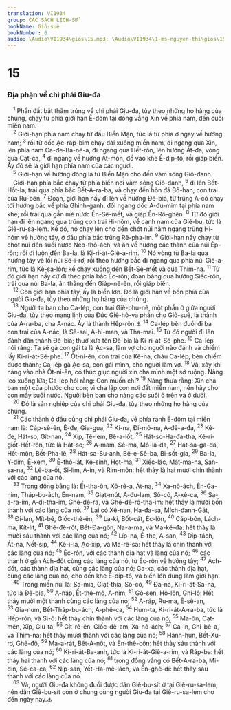 ```yaml
---
translation: VI1934
group: CÁC SÁCH LỊCH-SỬ
bookName: Giô-suê 
bookNumber: 6
audio: \Audio\VI1934\gios\15.mp3; \Audio\VI1934\1-ms-nguyen-thi\gios\15.mp3
---
```


<div class="title"><h1>15</h1><h3>Địa phận về chi phái Giu-đa</h3></div>
<span class="verse gios_15_1"> <sup>1</sup> Phần đất bắt thăm trúng về chi phái Giu-đa, tùy theo những họ hàng của chúng, chạy từ phía giới hạn Ê-đôm tại đồng vắng Xin về phía nam, đến cuối miền nam. <br/></span>
<span class="verse gios_15_2"> <sup>2</sup> Giới-hạn phía nam chạy từ đầu Biển Mặn, tức là từ phía ở ngay về hướng nam; </span>
<span class="verse gios_15_3"><sup>3</sup> rồi từ dốc Ạc-ráp-bim chạy dài xuống miền nam, đi ngang qua Xin, lên phía nam Ca-đe-Ba-nê-a, đi ngang qua Hết-rôn, lên hướng Át-đa, vòng qua Cạt-ca, </span>
<span class="verse gios_15_4"><sup>4</sup> đi ngang về hướng Át-môn, đổ vào khe Ê-díp-tô, rồi giáp biển. Ấy đó sẽ là giới hạn phía nam của các ngươi. <br/></span>
<span class="verse gios_15_5"> <sup>5</sup> Giới-hạn về hướng đông là từ Biển Mặn cho đến vàm sông Giô-đanh. <br/> Giới-hạn phía bắc chạy từ phía biển nơi vàm sông Giô-đanh, </span>
<span class="verse gios_15_6"><sup>6</sup> đi lên Bết-Hốt-la, trải qua phía bắc Bết-A-ra-ba, và chạy đến hòn đá Bô-han, con trai của Ru-bên. </span>
<span class="verse gios_15_7"><sup>7</sup> Đoạn, giới hạn nầy đi lên về hướng Đê-bia, từ trũng A-cô chạy tới hướng bắc về phía Ghinh-ganh, đối ngang dốc A-đu-mim tại phía nam khe; rồi trải qua gần mé nước Ên-Sê-mết, và giáp Ên-Rô-ghên. </span>
<span class="verse gios_15_8"><sup>8</sup> Từ đó giới hạn đi lên ngang qua trũng con trai Hi-nôm, về cạnh nam của Giê-bu, tức là Giê-ru-sa-lem. Kế đó, nó chạy lên cho đến chót núi nằm ngang trũng Hi-nôm về hướng tây, ở đầu phía bắc trũng Rê-pha-im. </span>
<span class="verse gios_15_9"><sup>9</sup> Giới-hạn nầy chạy từ chót núi đến suối nước Nép-thô-ách, và ăn về hướng các thành của núi Ép-rôn; rồi đi luôn đến Ba-la, là Ki-ri-át-Giê-a-rim. </span>
<span class="verse gios_15_10"><sup>10</sup> Nó vòng từ Ba-la qua hướng tây về lối núi Sê-i-rơ, rồi theo hướng bắc đi ngang qua phía núi Giê-a-rim, tức là Kê-sa-lôn; kế chạy xuống đến Bết-Sê-mết và qua Thim-na. </span>
<span class="verse gios_15_11"><sup>11</sup> Từ đó giới hạn nầy cứ đi theo phía bắc Éc-rôn; đoạn băng qua hướng Siếc-rôn, trải qua núi Ba-la, ăn thẳng đến Giáp-nê-ên, rồi giáp biển. <br/></span>
<span class="verse gios_15_12"> <sup>12</sup> Còn giới hạn phía tây, ấy là biển lớn. Đó là giới hạn về bốn phía của người Giu-đa, tùy theo những họ hàng của chúng. <br/></span>
<span class="verse gios_15_13"> <sup>13</sup> Người ta ban cho Ca-lép, con trai Giê-phu-nê, một phần ở giữa người Giu-đa, tùy theo mạng lịnh của Đức Giê-hô-va phán cho Giô-suê, là thành của A-ra-ba, cha A-nác. Ấy là thành Hếp-rôn.<a data-toggle="tooltip" data-placement="bottom" title="Cac 1:20">⚓</a></span>
<span class="verse gios_15_14"><sup>14</sup> Ca-lép bèn đuổi đi ba con trai của A-nác, là Sê-sai, A-hi-man, và Tha-mai. </span>
<span class="verse gios_15_15"><sup>15</sup> Từ đó người đi lên đánh dân thành Đê-bia; thuở xưa tên Đê-bia là Ki-ri-át-Sê-phe. </span>
<span class="verse gios_15_16"><sup>16</sup> Ca-lép nói rằng: Ta sẽ gả con gái ta là Ạc-sa, làm vợ cho người nào đánh và chiếm lấy Ki-ri-át-Sê-phe. </span>
<span class="verse gios_15_17"><sup>17</sup> Ốt-ni-ên, con trai của Kê-na, cháu Ca-lép, bèn chiếm được thành; Ca-lép gả Ạc-sa, con gái mình, cho người làm vợ. </span>
<span class="verse gios_15_18"><sup>18</sup> Vả, xảy khi nàng vào nhà Ốt-ni-ên, có thúc giục người xin cha mình một sở ruộng. Nàng leo xuống lừa; Ca-lép hỏi rằng: Con muốn chi? </span>
<span class="verse gios_15_19"><sup>19</sup> Nàng thưa rằng: Xin cha ban một của phước cho con; vì cha lập con nơi đất miền nam, nên hãy cho con mấy suối nước. Người bèn ban cho nàng các suối ở trên và ở dưới. <br/></span>
<span class="verse gios_15_20"> <sup>20</sup> Đó là sản nghiệp của chi phái Giu-đa, tùy theo những họ hàng của chúng. <br/></span>
<span class="verse gios_15_21"> <sup>21</sup> Các thành ở đầu cùng chi phái Giu-đa, về phía ranh Ê-đôm tại miền nam là: Cáp-sê-ên, Ê-đe, Gia-gua, </span>
<span class="verse gios_15_22"><sup>22</sup> Ki-na, Đi-mô-na, A-đê-a-đa, </span>
<span class="verse gios_15_23"><sup>23</sup> Kê-đe, Hát-so, Gít-nan, </span>
<span class="verse gios_15_24"><sup>24</sup> Xíp, Tê-lem, Bê-a-lốt, </span>
<span class="verse gios_15_25"><sup>25</sup> Hát-so-Ha-đa-tha, Kê-ri-giốt-Hết-rôn, tức là Hát-so; </span>
<span class="verse gios_15_26"><sup>26</sup> A-mam, Sê-ma, Mô-la-đa, </span>
<span class="verse gios_15_27"><sup>27</sup> Hát-sa-ga-đa, Hết-môn, Bết-Pha-lê, </span>
<span class="verse gios_15_28"><sup>28</sup> Hát-sa-Su-anh, Bê-e-Sê-ba, Bi-sốt-gia, </span>
<span class="verse gios_15_29"><sup>29</sup> Ba-la, Y-dim, Ê-xem, </span>
<span class="verse gios_15_30"><sup>30</sup> Ê-thô-lát, Kê-sinh, Họt-ma, </span>
<span class="verse gios_15_31"><sup>31</sup> Xiếc-lác, Mát-ma-na, San-sa-na, </span>
<span class="verse gios_15_32"><sup>32</sup> Lê-ba-ốt, Si-lim, A-in, và Rim-môn: hết thảy là hai mươi chín thành với các làng của nó. <br/></span>
<span class="verse gios_15_33"> <sup>33</sup> Trong đồng bằng là: Ết-tha-ôn, Xô-rê-a, Át-na, </span>
<span class="verse gios_15_34"><sup>34</sup> Xa-nô-ách, Ên-Ga-nim, Tháp-bu-ách, Ên-nam, </span>
<span class="verse gios_15_35"><sup>35</sup> Giạt-mút, A-đu-lam, Sô-cô, A-xê-ca, </span>
<span class="verse gios_15_36"><sup>36</sup> Sa-a-ra-im, A-đi-tha-im, Ghê-đê-ra, và Ghê-đê-rô-tha-im: hết thảy là mười bốn thành với các làng của nó. </span>
<span class="verse gios_15_37"><sup>37</sup> Lại có Xê-nan, Ha-đa-sa, Mích-đanh-Gát, </span>
<span class="verse gios_15_38"><sup>38</sup> Đi-lan, Mít-bê, Giốc-thê-ên, </span>
<span class="verse gios_15_39"><sup>39</sup> La-ki, Bốt-cát, Éc-lôn, </span>
<span class="verse gios_15_40"><sup>40</sup> Cáp-bôn, Lách-ma, Kít-lít, </span>
<span class="verse gios_15_41"><sup>41</sup> Ghê-đê-rốt, Bết-Đa-gôn, Na-a-ma, và Ma-kê-đa: hết thảy là mười sáu thành với các làng của nó; </span>
<span class="verse gios_15_42"><sup>42</sup> Líp-na, Ê-the, A-san, </span>
<span class="verse gios_15_43"><sup>43</sup> Díp-tách, Át-na, Nết-síp, </span>
<span class="verse gios_15_44"><sup>44</sup> Kê-i-la, Ạc-xíp, và Ma-rê-sa: hết thảy là chín thành với các làng của nó; </span>
<span class="verse gios_15_45"><sup>45</sup> Éc-rôn, với các thành địa hạt và làng của nó; </span>
<span class="verse gios_15_46"><sup>46</sup> các thành ở gần Ách-đốt cùng các làng của nó, từ Éc-rôn về hướng tây; </span>
<span class="verse gios_15_47"><sup>47</sup> Ách-đốt, các thành địa hạt, cùng các làng của nó; Ga-xa, các thành địa hạt, cùng các làng của nó, cho đến khe Ê-díp-tô, và biển lớn dùng làm giới hạn. <br/></span>
<span class="verse gios_15_48"> <sup>48</sup> Trong miền núi là: Sa-mia, Giạt-thia, Sô-cô, </span>
<span class="verse gios_15_49"><sup>49</sup> Đa-na, Ki-ri-át-Sa-na, tức là Đê-bia, </span>
<span class="verse gios_15_50"><sup>50</sup> A-náp, Ết-thê-mô, A-nim, </span>
<span class="verse gios_15_51"><sup>51</sup> Gô-sen, Hô-lôn, Ghi-lô: Hết thảy mười một thành cùng các làng của nó; </span>
<span class="verse gios_15_52"><sup>52</sup> A-ráp, Ru-ma, Ê-sê-an, </span>
<span class="verse gios_15_53"><sup>53</sup> Gia-num, Bết-Tháp-bu-ách, A-phê-ca, </span>
<span class="verse gios_15_54"><sup>54</sup> Hum-ta, Ki-ri-át-A-ra-ba, tức là Hếp-rôn, và Si-ô: hết thảy chín thành với các làng của nó; </span>
<span class="verse gios_15_55"><sup>55</sup> Ma-ôn, Cạt-mên, Xíp, Giu-ta, </span>
<span class="verse gios_15_56"><sup>56</sup> Gít-rê-ên, Giốc-đê-am, Xa-nô-ách; </span>
<span class="verse gios_15_57"><sup>57</sup> Ca-in, Ghi-bê-a, và Thim-na: hết thảy mười thành với các làng của nó; </span>
<span class="verse gios_15_58"><sup>58</sup> Hanh-hun, Bết-Xu-rơ, Ghê-đô, </span>
<span class="verse gios_15_59"><sup>59</sup> Ma-a-rát, Bết-A-nốt, và Ên-thê-côn: hết thảy sáu thành với các làng của nó; </span>
<span class="verse gios_15_60"><sup>60</sup> Ki-ri-át-Ba-anh, tức là Ki-ri-át-Giê-a-rim, và Ráp-ba: hết thảy hai thành với các làng của nó; </span>
<span class="verse gios_15_61"><sup>61</sup> trong đồng vắng có Bết-A-ra-ba, Mi-đin, Sê-ca-ca, </span>
<span class="verse gios_15_62"><sup>62</sup> Níp-san, Yết-Ha-mê-lách, và Ên-ghê-đi: hết thảy sáu thành với các làng của nó. <br/></span>
<span class="verse gios_15_63"> <sup>63</sup> Vả, người Giu-đa không đuổi được dân Giê-bu-sít ở tại Giê-ru-sa-lem; nên dân Giê-bu-sít còn ở chung cùng người Giu-đa tại Giê-ru-sa-lem cho đến ngày nay.<a data-toggle="tooltip" data-placement="bottom" title="Cac 1:21; 2Sa 5:6; 1Su 11:4">⚓</a><br/></span>
